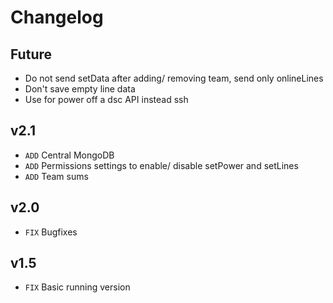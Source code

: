 # Changelog

## Future
- Do not send setData after adding/ removing team, send only onlineLines
- Don't save empty line data
- Use for power off a dsc API instead ssh

## v2.1
- `ADD` Central MongoDB
- `ADD` Permissions settings to enable/ disable setPower and setLines
- `ADD` Team sums

## v2.0
- `FIX` Bugfixes

## v1.5
- `FIX` Basic running version
